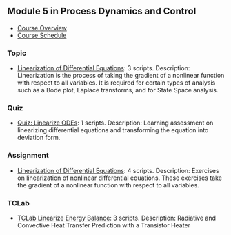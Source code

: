 ## Module 5 in Process Dynamics and Control
- [Course Overview](https://apmonitor.com/pdc)
- [Course Schedule](https://apmonitor.com/pdc/index.php/Main/CourseSchedule)
### Topic
- [Linearization of Differential Equations](https://www.apmonitor.com/pdc/index.php/Main/ModelLinearization): 3 scripts. Description: Linearization is the process of taking the gradient of a nonlinear function with respect to all variables. It is required for certain types of analysis such as a Bode plot, Laplace transforms, and for State Space analysis.
### Quiz
- [Quiz: Linearize ODEs](https://www.apmonitor.com/pdc/index.php/Main/QuizLinearization): 1 scripts. Description: Learning assessment on linearizing differential equations and transforming the equation into deviation form.
### Assignment
- [Linearization of Differential Equations](https://www.apmonitor.com/pdc/index.php/Main/LinearizeDiffEqns): 4 scripts. Description: Exercises on linearization of nonlinear differential equations. These exercises take the gradient of a nonlinear function with respect to all variables.
### TCLab
- [TCLab Linearize Energy Balance](https://www.apmonitor.com/pdc/index.php/Main/TCLabLinearize): 3 scripts. Description: Radiative and Convective Heat Transfer Prediction with a Transistor Heater
